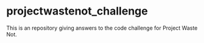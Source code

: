 # projectwastenot_challenge

This is an repository giving answers to the code challenge for Project Waste Not.
